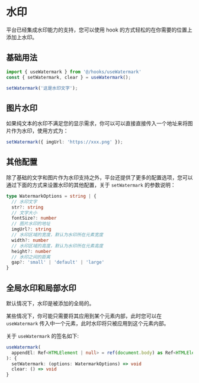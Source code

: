 # 水印

平台已经集成水印能力的支持，您可以使用 hook 的方式轻松的在你需要的位置上添加上水印。

## 基础用法

```js
import { useWatermark } from '@/hooks/useWatermark'
const { setWatermark, clear } = useWatermark();

setWatermark('这是水印文字');
```

## 图片水印

如果纯文本的水印不满足您的显示需求，你可以可以直接直接传入一个地址来将图片作为水印，使用方式为：

```ts
setWatermark({ imgUrl: 'https://xxx.png' });
```

## 其他配置

除了基础的文字和图片作为水印支持之外，平台还提供了更多的配置选项，您可以通过下面的方式来设置水印的其他配置，关于 `setWatermark` 的参数说明：

```ts
type WatermarkOptions = string | {
  // 水印文字
  str?: string
  // 文字大小
  fontSize?: number
  // 图片水印的地址
  imgUrl?: string
  // 水印区域的宽度，默认为水印所在元素宽度
  width?: number
  // 水印区域的高度，默认为水印所在元素高度
  height?: number
  // 水印之间的距离
  gap?: 'small' | 'default' | 'large'
}
```

## 全局水印和局部水印

默认情况下，水印是被添加的全局的。

某些情况下，你可能只需要将其应用到某个元素内部，此时您可以在 `useWatermark` 传入中一个元素，此时水印将只被应用到这个元素内部。

关于 `useWatermark` 的签名如下:

```ts
useWatermark(
  appendEl: Ref<HTMLElement | null> = ref(document.body) as Ref<HTMLElement>
): {
  setWatermark: (options: WatermarkOptions) => void
  clear: () => void
}
```
